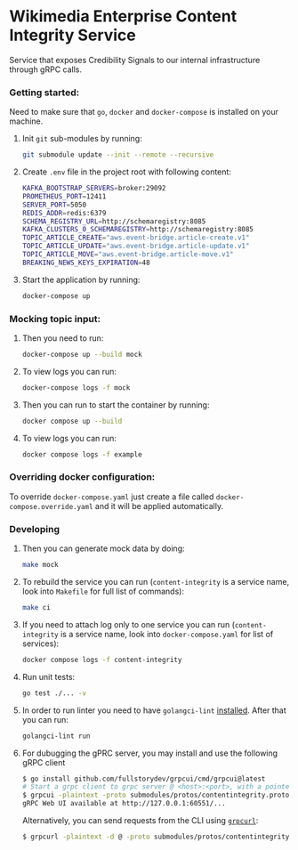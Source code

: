 # Wikimedia Enterprise Content Integrity Service

Service that exposes Credibility Signals to our internal infrastructure through gRPC calls.

### Getting started:

Need to make sure that `go`, `docker` and `docker-compose` is installed on your machine.

1. Init `git` sub-modules by running:

   ```bash
   git submodule update --init --remote --recursive
   ```

1. Create `.env` file in the project root with following content:

   ```bash
   KAFKA_BOOTSTRAP_SERVERS=broker:29092
   PROMETHEUS_PORT=12411
   SERVER_PORT=5050
   REDIS_ADDR=redis:6379
   SCHEMA_REGISTRY_URL=http://schemaregistry:8085
   KAFKA_CLUSTERS_0_SCHEMAREGISTRY=http://schemaregistry:8085
   TOPIC_ARTICLE_CREATE="aws.event-bridge.article-create.v1"
   TOPIC_ARTICLE_UPDATE="aws.event-bridge.article-update.v1"
   TOPIC_ARTICLE_MOVE="aws.event-bridge.article-move.v1"
   BREAKING_NEWS_KEYS_EXPIRATION=48
   ```

1. Start the application by running:

   ```bash
   docker-compose up
   ```

### Mocking topic input:

1. Then you need to run:

   ```bash
   docker-compose up --build mock
   ```

1. To view logs you can run:

   ```bash
   docker-compose logs -f mock
   ```

1. Then you can run to start the container by running:

   ```bash
   docker compose up --build
   ```

1. To view logs you can run:
   ```bash
   docker compose logs -f example
   ```

### Overriding docker configuration:

To override `docker-compose.yaml` just create a file called `docker-compose.override.yaml` and it will be applied automatically.

### Developing

1. Then you can generate mock data by doing:

   ```bash
   make mock
   ```

1. To rebuild the service you can run (`content-integrity` is a service name, look into `Makefile` for full list of commands):

   ```bash
   make ci
   ```

1. If you need to attach log only to one service you can run (`content-integrity` is a service name, look into `docker-compose.yaml` for list of services):

   ```bash
   docker compose logs -f content-integrity
   ```

1. Run unit tests:

   ```bash
   go test ./... -v
   ```

1. In order to run linter you need to have `golangci-lint` [installed](https://golangci-lint.run/usage/install/). After that you can run:

   ```bash
   golangci-lint run
   ```


1. For dubugging the gPRC server, you may install and use the following gRPC client

   ```bash
   $ go install github.com/fullstorydev/grpcui/cmd/grpcui@latest
   # Start a grpc client to grpc server @ <host>:<port>, with a pointer to a proto file. You can use web UI client then.
   $ grpcui -plaintext -proto submodules/protos/contentintegrity.proto localhost:5050
   gRPC Web UI available at http://127.0.0.1:60551/...
   ```

   Alternatively, you can send requests from the CLI using [`grpcurl`](https://github.com/fullstorydev/grpcurl):

   ```bash
   $ grpcurl -plaintext -d @ -proto submodules/protos/contentintegrity.proto localhost:5050 contentintegrity.ContentIntegrity.GetArticleData < mock/getarticledata-grpc.json
   ```
